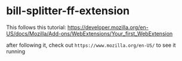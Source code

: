 # bill-splitter-ff-extension

This follows this tutorial:
https://developer.mozilla.org/en-US/docs/Mozilla/Add-ons/WebExtensions/Your_first_WebExtension

after following it, check out `https://www.mozilla.org/en-US/` to see it running
